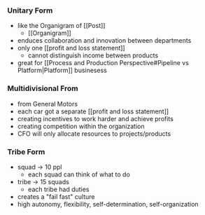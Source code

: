 ### Unitary Form
- like the Organigram of [[Post]]
	- [[Organigram]]
- enduces collaboration and innovation between departments
- only one [[profit and loss statement]]
	- cannot distinguish income between products
- great for [[Process and Production Perspective#Pipeline vs Platform|Platform]] businesess
### Multidivisional From
- from General Motors
- each car got a separate [[profit and loss statement]]
- creating incentives to work harder and achieve profits
- creating competition within the organization
- CFO will only allocate resources to projects/products
### Tribe Form
- squad -> 10 ppl
	- each squad can think of what to do
- tribe -> 15 squads
	- each tribe had duties
- creates a "fail fast" culture
- high autonomy, flexibility, self-determination, self-organization